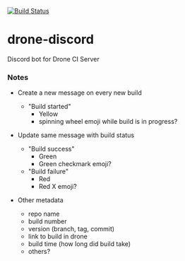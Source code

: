 [![Build Status](https://drone.kiwi-labs.net/api/badges/Diesel-Net/drone-discord/status.svg)](https://drone.kiwi-labs.net/Diesel-Net/drone-discord)

# drone-discord
Discord bot for Drone CI Server


### Notes

- Create a new message on every new build
  - "Build started"
    - Yellow
    - spinning wheel emoji while build is in progress?

- Update same message with build status
  - "Build success"
    - Green
    - Green checkmark emoji?
  - "Build failure"
    - Red
    - Red X emoji?

- Other metadata
  - repo name
  - build number
  - version (branch, tag, commit)
  - link to build in drone
  - build time (how long did build take)
  - others?
